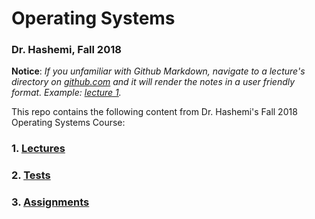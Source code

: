 # Operating Systems
### Dr. Hashemi, Fall 2018

**Notice**: *If you unfamiliar with Github Markdown, navigate to a lecture's directory on [github.com](https://www.github.com) and it will render the notes in a user friendly format. Example: [lecture 1](https://github.com/Ebonsignori/Operating_Systems_Fall_2018/tree/master/lecture_1%20(8-14)).*

This repo contains the following content from Dr. Hashemi's Fall 2018 Operating Systems Course:

### **1. [Lectures](./lectures)**
### **2. [Tests](./tests)** 
### **3. [Assignments](./assignments)**